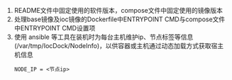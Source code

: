 1. README文件中固定使用的软件版本，compose文件中固定使用的镜像版本 
2. 处理base镜像及ioc镜像的Dockerfile中ENTRYPOINT CMD与compose文件中ENTRYPOINT CMD设置项 
3. 使用 ansible 等工具在装机时为每台主机维护ip、节点标签等信息(/var/tmp/IocDock/NodeInfo)，以供容器或主机通过动态加载方式获取宿主机信息
   ```text
   NODE_IP = <节点ip>